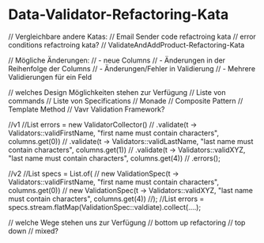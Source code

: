 # Data-Validator-Refactoring-Kata

// Vergleichbare andere Katas:
// Email Sender code refactroing kata
// error conditions refactroing kata?
// ValidateAndAddProduct-Refactoring-Kata

// Mögliche Änderungen:
// - neue Columns
// - Änderungen in der Reihenfolge der Columns
// - Änderungen/Fehler in Validierung
// - Mehrere Validierungen für ein Feld

// welches Design Möglichkeiten stehen zur Verfügung
//  Liste von commands
//  Liste von Specifications
//  Monade
//  Composite Pattern
//  Template Method
//  Vavr Validation Framework?

//v1
//List<ErrorInfo> errors = new ValidatorCollector()
//	.validate(t -> Validators::validFirstName, "first name must contain characters", columns.get(0))
//	.validate(t -> Validators::validLastName, "last name must contain characters", columns.get(1))
//	.validate(t -> Validators::validXYZ, "last name must contain characters", columns.get(4))
//	.errors();

//v2
//List<ValidationSpec> specs = List.of(
//	new ValidationSpec(t -> Validators::validFirstName, "first name must contain characters", columns.get(0))
//	new ValidationSpec(t -> Validators::validXYZ, "last name must contain characters", columns.get(4))
//);
//List<ErrorInfo> errors = specs.stream.flatMap(ValidationSpec::valdiate).collect(....);


// welche Wege stehen uns zur Verfügung
// bottom up refactoring
// top down
// mixed?
